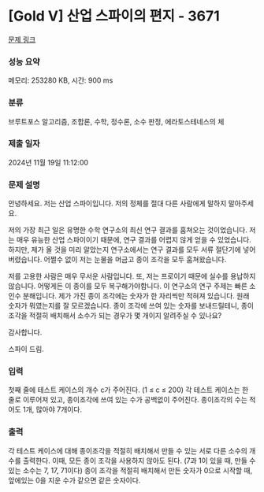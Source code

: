 # [Gold V] 산업 스파이의 편지 - 3671 

[문제 링크](https://www.acmicpc.net/problem/3671) 

### 성능 요약

메모리: 253280 KB, 시간: 900 ms

### 분류

브루트포스 알고리즘, 조합론, 수학, 정수론, 소수 판정, 에라토스테네스의 체

### 제출 일자

2024년 11월 19일 11:12:00

### 문제 설명

<p>안녕하세요. 저는 산업 스파이입니다. 저의 정체를 절대 다른 사람에게 말하지 말아주세요.</p>

<p>저의 가장 최근 일은 유명한 수학 연구소의 최신 연구 결과를 훔쳐오는 것이었습니다. 저는 매우 유능한 산업 스파이이기 때문에, 연구 결과를 어렵지 않게 얻을 수 있었습니다. 하지만, 제가 올 것을 미리 알았는지 연구소에서는 연구 결과를 모두 서류 절단기에 넣어버렸습니다. 어쩔수 없이 저는 눈물을 머금고 종이 조각을 모두 훔쳐왔습니다.</p>

<p>저를 고용한 사람은 매우 무서운 사람입니다. 또, 저는 프로이기 때문에 실수를 용납하지 않습니다. 어떻게든 이 종이를 모두 복구해가야합니다. 이 연구소의 연구 주제는 빠른 소인수 분해입니다. 제가 가진 종이 조각에는 숫자가 한 자리씩만 적혀져 있습니다. 원래 숫자가 뭐였는지를 잘 모르겠습니다. 종이 조각에 쓰여 있는 숫자를 보내드릴테니, 종이 조각을 적절히 배치해서 소수가 되는 경우가 몇 개이지 알려주실 수 있나요?</p>

<p>감사합니다.</p>

<p>스파이 드림.</p>

### 입력 

 <p>첫째 줄에 테스트 케이스의 개수 c가 주어진다. (1 ≤ c ≤ 200) 각 테스트 케이스는 한 줄로 이루어져 있고, 종이조각에 쓰여 있는 수가 공백없이 주어진다. 종이조각의 수는 적어도 1개, 많아야 7개이다.</p>

### 출력 

 <p>각 테스트 케이스에 대해 종이조각을 적절히 배치해서 만들 수 있는 서로 다른 소수의 개수를 출력한다. 이때, 모든 종이 조각을 사용하지 않아도 된다. (7과 1이 있을 때, 만들 수 있는 소수는 7, 17, 71이다) 종이 조각을 적절히 배치해서 만든 숫자가 0으로 시작할 때, 앞에있는 0을 지운 수가 같으면 같은 숫자이다.</p>

